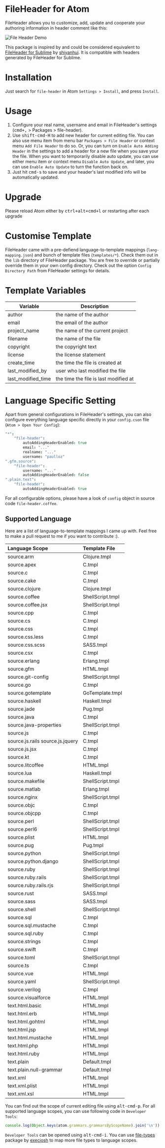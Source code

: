 <!--
@Author: Guan Gui <guiguan>
@Date:   2016-01-21T00:47:29+11:00
@Email:  root@guiguan.net
@Last modified by:   guiguan
@Last modified time: 2016-12-11T03:45:22+11:00
-->
# FileHeader for Atom
FileHeader allows you to customize, add, update and cooperate your authoring information in header comment like this:

![File Header Demo](https://raw.githubusercontent.com/guiguan/file-header/master/demo.gif)

This package is inspired by and could be considered equivalent to [FileHeader for Sublime](https://github.com/shiyanhui/FileHeader) by [shiyanhui](https://github.com/shiyanhui). It is compatible with headers generated by FileHeader for Sublime.

# Installation
Just search for `file-header` in Atom `Settings > Install`, and press `Install`.

# Usage
1. Configure your real name, username and email in FileHeader's settings (<kbd>cmd+,</kbd> > Packages > file-header).
2. Use <kbd>shift-cmd-H</kbd> to add new header for current editing file. You can also use menu item from menu bar `Packages > File Header` or context menu `Add File Header` to do so. Or, you can turn on `Enable Auto Adding Header` in the settings to add a header for a new file when you save your the file. When you want to temporarily disable auto update, you can use either menu item or context menu `Disable Auto Update`, and later, you can use `Enable Auto Update` to turn the function back on.
3. Just hit <kbd>cmd-s</kbd> to save and your header's last modified info will be automatically updated.

# Upgrade
Please reload Atom either by <kbd>ctrl+alt+cmd+l</kbd> or restarting after each upgrade

# Customise Template
FileHeader came with a pre-defiend language-to-template mappings (`lang-mapping.json`) and bunch of template files (`templates/*`). Check them out in the `lib` directory of FileHeader package. You are free to override or partially override them in your own config directory. Check out the option `Config Directory Path` from FileHeader settings for details.

# Template Variables
| Variable           | Description                             |
|--------------------|-----------------------------------------|
| author             | the name of the author                  |
| email              | the email of the author                 |
| project_name       | the name of the current project         |
| filename           | the name of the file                    |
| copyright          | the copyright text                      |
| license            | the license statement                   |
| create_time        | the time the file is created at         |
| last_modified_by   | user who last modified the file         |
| last_modified_time | the time the file is last modified at   |

# Language Specific Setting
Apart from general configurations in FileHeader's settings, you can also configure everything language specific directly in your `config.cson` file (`Atom > Open Your Config`):

```CoffeeScript
"*":
    "file-header":
        autoAddingHeaderEnabled: true
        email: "..."
        realname: "..."
        username: "paulloz"
".gfm.source":
    "file-header":
        username: "..."
        autoAddingHeaderEnabled: false
".plain.text":
    "file-header":
        autoAddingHeaderEnabled: true
```

For all configurable options, please have a look of `config` object in source code `file-header.coffee`.

## Supported Language
Here are a list of language-to-template mappings I came up with. Feel free to make a pull request to me if you want to contribute :).

| Language Scope | Template File |
| :------------- | :------------ |
|source.arm|Clojure.tmpl|
|source.apex|C.tmpl|
|source.c|C.tmpl|
|source.cake|C.tmpl|
|source.clojure|Clojure.tmpl|
|source.coffee|ShellScript.tmpl|
|source.coffee.jsx|ShellScript.tmpl|
|source.cpp|C.tmpl|
|source.cs|C.tmpl|
|source.css|C.tmpl|
|source.css.less|C.tmpl|
|source.css.scss|SASS.tmpl|
|source.csx|C.tmpl|
|source.erlang|Erlang.tmpl|
|source.gfm|HTML.tmpl|
|source.git-config|ShellScript.tmpl|
|source.go|C.tmpl|
|source.gotemplate|GoTemplate.tmpl|
|source.haskell|Haskell.tmpl|
|source.jade|Pug.tmpl|
|source.java|C.tmpl|
|source.java-properties|ShellScript.tmpl|
|source.js|C.tmpl|
|source.js.rails source.js.jquery|C.tmpl|
|source.js.jsx|C.tmpl|
|source.kt|C.tmpl|
|source.litcoffee|HTML.tmpl|
|source.lua|Haskell.tmpl|
|source.makefile|ShellScript.tmpl|
|source.matlab|Erlang.tmpl|
|source.nginx|ShellScript.tmpl|
|source.objc|C.tmpl|
|source.objcpp|C.tmpl|
|source.perl|ShellScript.tmpl|
|source.perl6|ShellScript.tmpl|
|source.plist|HTML.tmpl|
|source.pug|Pug.tmpl|
|source.python|ShellScript.tmpl|
|source.python.django|ShellScript.tmpl|
|source.ruby|ShellScript.tmpl|
|source.ruby.rails|ShellScript.tmpl|
|source.ruby.rails.rjs|ShellScript.tmpl|
|source.rust|SASS.tmpl|
|source.sass|SASS.tmpl|
|source.shell|ShellScript.tmpl|
|source.sql|C.tmpl|
|source.sql.mustache|C.tmpl|
|source.sql.ruby|C.tmpl|
|source.strings|C.tmpl|
|source.swift|C.tmpl|
|source.toml|ShellScript.tmpl|
|source.ts|C.tmpl|
|source.vue|HTML.tmpl|
|source.yaml|ShellScript.tmpl|
|source.verilog|C.tmpl|
|source.visualforce|HTML.tmpl|
|text.html.basic|HTML.tmpl|
|text.html.erb|HTML.tmpl|
|text.html.gohtml|HTML.tmpl|
|text.html.jsp|HTML.tmpl|
|text.html.mustache|HTML.tmpl|
|text.html.php|HTML.tmpl|
|text.html.ruby|HTML.tmpl|
|text.plain|Default.tmpl|
|text.plain.null-grammar|Default.tmpl|
|text.xml|HTML.tmpl|
|text.xml.plist|HTML.tmpl|
|text.xml.xsl|HTML.tmpl|

You can find out the scope of current editing file using <kbd>alt-cmd-p</kbd>. For all supported language scopes, you can use following code in `Developer Tools`:

```js
console.log(Object.keys(atom.grammars.grammarsByScopeName).join('\n'))
```

`Developer Tools` can be opened using <kbd>alt-cmd-i</kbd>. You can use  [file-types](https://atom.io/packages/file-types) package by [execjosh](https://github.com/execjosh) to map more file types to language scopes.

<!-- Piwik Image Tracker-->
<img src="http://piwik.guiguan.net/piwik.php?idsite=4&rec=1" style="border:0" alt="" />
<!-- End Piwik -->
